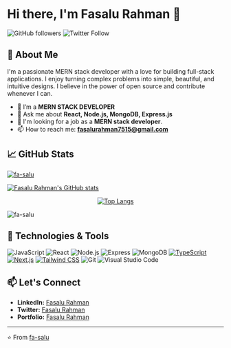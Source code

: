 # Hi there, I'm Fasalu Rahman 👋

![GitHub followers](https://img.shields.io/github/followers/fa-salu?label=Follow&style=social) 
![Twitter Follow](https://img.shields.io/twitter/follow/Fazal_Kl?style=social)

## 🚀 About Me

I'm a passionate MERN stack developer with a love for building full-stack applications. I enjoy turning complex problems into simple, beautiful, and intuitive designs. I believe in the power of open source and contribute whenever I can.

- 🌱 I’m a **MERN STACK DEVELOPER**
- 💬 Ask me about **React, Node.js, MongoDB, Express.js**
- 👯 I'm looking for a job as a **MERN stack developer**.
- 📫 How to reach me: **fasalurahman7515@gmail.com**


## 📈 GitHub Stats
<p align="left"> <a href="https://github.com/ryo-ma/github-profile-trophy"><img src="https://github-profile-trophy.vercel.app/?username=fa-salu" alt="fa-salu" /></a> </p>

[![Fasalu Rahman's GitHub stats](https://github-readme-stats.vercel.app/api?username=fa-salu&show_icons=true&theme=radical)](https://github.com/fa-salu)

<p align="center">
  <a href="https://github.com/fa-salu">
    <img src="https://github-readme-stats.vercel.app/api/top-langs/?username=fa-salu&layout=compact&theme=radical" alt="Top Langs" />
  </a>
</p>

<p><img src="https://github-readme-streak-stats.herokuapp.com?user=fa-salu&theme=radical" alt="fa-salu" /></p>


## 🔧 Technologies & Tools

![JavaScript](https://img.shields.io/badge/-JavaScript-F7DF1E?style=flat&logo=javascript&logoColor=black)
![React](https://img.shields.io/badge/-React-61DAFB?style=flat&logo=react&logoColor=black)
![Node.js](https://img.shields.io/badge/-Node.js-339933?style=flat&logo=node.js&logoColor=white)
![Express](https://img.shields.io/badge/-Express-000000?style=flat&logo=express&logoColor=white)
![MongoDB](https://img.shields.io/badge/-MongoDB-47A248?style=flat&logo=mongodb&logoColor=white)
[![TypeScript](https://img.shields.io/badge/-TypeScript-3178C6?style=flat&logo=typescript&logoColor=white)](https://github.com/YourGitHubUsername)
[![Next.js](https://img.shields.io/badge/-Next.js-000000?style=flat&logo=next.js&logoColor=white)](https://github.com/YourGitHubUsername)
[![Tailwind CSS](https://img.shields.io/badge/-Tailwind%20CSS-06B6D4?style=flat&logo=tailwindcss&logoColor=white)](https://github.com/YourGitHubUsername)
![Git](https://img.shields.io/badge/-Git-F05032?style=flat&logo=git&logoColor=white)
![Visual Studio Code](https://img.shields.io/badge/-Visual%20Studio%20Code-007ACC?style=flat&logo=visual-studio-code&logoColor=white)


## 📫 Let's Connect

- **LinkedIn:** [Fasalu Rahman](https://www.linkedin.com/in/fa-salu/)
- **Twitter:** [Fasalu Rahman](https://twitter.com/Fazal_Kl)
- **Portfolio:** [Fasalu Rahman](https://personal-portfolio-three-wheat-71.vercel.app)

---

⭐️ From [fa-salu](https://github.com/fa-salu)
